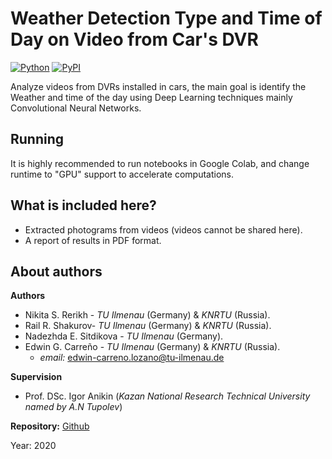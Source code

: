 # Weather Detection Type and Time of Day on Video from Car's DVR

[![Python](https://img.shields.io/pypi/pyversions/tensorflow.svg?style=plastic)](https://badge.fury.io/py/tensorflow)
[![PyPI](https://badge.fury.io/py/tensorflow.svg)](https://badge.fury.io/py/tensorflow)

Analyze videos from DVRs installed in cars, the main goal is identify the Weather and time of the day using Deep Learning techniques mainly Convolutional Neural Networks.


## Running
It is highly recommended to run notebooks in Google Colab, and change runtime to "GPU" support to accelerate computations.

## What is included here?
  - Extracted photograms from videos (videos cannot be shared here).
  - A report of results in PDF format.

## About authors
**Authors**       

*   Nikita S. Rerikh  - *TU Ilmenau* (Germany) & *KNRTU* (Russia).
*   Rail R. Shakurov- *TU Ilmenau* (Germany) & *KNRTU* (Russia).
*   Nadezhda E. Sitdikova      - *TU Ilmenau* (Germany).
*   Edwin G. Carreño - *TU Ilmenau* (Germany) & *KNRTU* (Russia).
    + *email:* edwin-carreno.lozano@tu-ilmenau.de

**Supervision**
*   Prof. DSc. Igor Anikin (*Kazan National Research Technical University named by A.N Tupolev*)

**Repository:**
[Github](https://github.com/ecarrenolozano/weather-detection-deeplearning)

Year: 2020
